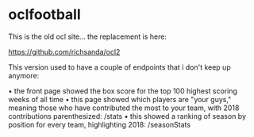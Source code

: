 # oclfootball

This is the old ocl site... the replacement is here: 

https://github.com/richsanda/ocl2

This version used to have a couple of endpoints that i don't keep up anymore:

• the front page showed the box score for the top 100 highest scoring weeks of all time
• this page showed which players are "your guys," meaning those who have contributed the most to your team, with 2018 contributions parenthesized: /stats
• this showed a ranking of season by position for every team, highlighting 2018: /seasonStats
